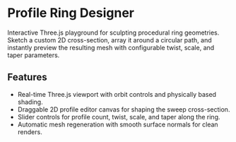 # Profile Ring Designer

Interactive Three.js playground for sculpting procedural ring geometries. Sketch a custom 2D cross-section, array it around a circular path, and instantly preview the resulting mesh with configurable twist, scale, and taper parameters.

## Features
- Real-time Three.js viewport with orbit controls and physically based shading.
- Draggable 2D profile editor canvas for shaping the sweep cross-section.
- Slider controls for profile count, twist, scale, and taper along the ring.
- Automatic mesh regeneration with smooth surface normals for clean renders.
